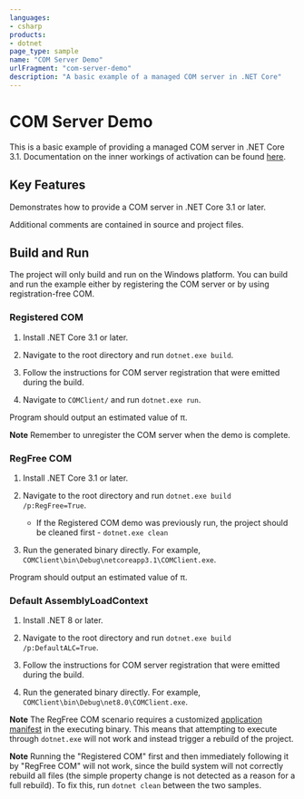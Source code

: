 ```yaml
---
languages:
- csharp
products:
- dotnet
page_type: sample
name: "COM Server Demo"
urlFragment: "com-server-demo"
description: "A basic example of a managed COM server in .NET Core"
---
```


# COM Server Demo

This is a basic example of providing a managed COM server in .NET Core 3.1. Documentation on the inner workings of activation can be found [here](https://github.com/dotnet/runtime/blob/main/docs/design/features/COM-activation.md).

## Key Features

Demonstrates how to provide a COM server in .NET Core 3.1 or later.

Additional comments are contained in source and project files.

## Build and Run

The project will only build and run on the Windows platform. You can build and run the example either by registering the COM server or by using registration-free COM.

### Registered COM

1. Install .NET Core 3.1 or later.

1. Navigate to the root directory and run `dotnet.exe build`.

1. Follow the instructions for COM server registration that were emitted during the build.

1. Navigate to `COMClient/` and run `dotnet.exe run`.

Program should output an estimated value of &#960;.

**Note** Remember to unregister the COM server when the demo is complete.

### RegFree COM

1. Install .NET Core 3.1 or later.

1. Navigate to the root directory and run `dotnet.exe build /p:RegFree=True`.

    - If the Registered COM demo was previously run, the project should be cleaned first - `dotnet.exe clean`

1. Run the generated binary directly. For example, `COMClient\bin\Debug\netcoreapp3.1\COMClient.exe`.

Program should output an estimated value of &#960;.

### Default AssemblyLoadContext

1. Install .NET 8 or later.

1. Navigate to the root directory and run `dotnet.exe build /p:DefaultALC=True`.

1. Follow the instructions for COM server registration that were emitted during the build.

1. Run the generated binary directly. For example, `COMClient\bin\Debug\net8.0\COMClient.exe`.

**Note** The RegFree COM scenario requires a customized [application manifest](https://docs.microsoft.com/windows/desktop/sbscs/manifests) in the executing binary. This means that attempting to execute through `dotnet.exe` will not work and instead trigger a rebuild of the project.

**Note** Running the "Registered COM" first and then immediately following it by "RegFree COM" will not work, since the build system will not correctly rebuild all files (the simple property change is not detected as a reason for a full rebuild). To fix this, run `dotnet clean` between the two samples.
